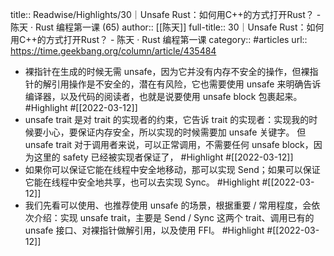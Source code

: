 title:: Readwise/Highlights/30｜Unsafe Rust：如何用C++的方式打开Rust？ - 陈天 · Rust 编程第一课 (65)
author:: [[陈天]]
full-title:: 30｜Unsafe Rust：如何用C++的方式打开Rust？ - 陈天 · Rust 编程第一课
category:: #articles
url:: https://time.geekbang.org/column/article/435484

- 裸指针在生成的时候无需 unsafe，因为它并没有内存不安全的操作，但裸指针的解引用操作是不安全的，潜在有风险，它也需要使用 unsafe 来明确告诉编译器，以及代码的阅读者，也就是说要使用 unsafe block 包裹起来。 #Highlight #[[2022-03-12]]
- unsafe trait 是对 trait 的实现者的约束，它告诉 trait 的实现者：实现我的时候要小心，要保证内存安全，所以实现的时候需要加 unsafe 关键字。
  但 unsafe trait 对于调用者来说，可以正常调用，不需要任何 unsafe block，因为这里的 safety 已经被实现者保证了， #Highlight #[[2022-03-12]]
- 如果你可以保证它能在线程中安全地移动，那可以实现 Send；如果可以保证它能在线程中安全地共享，也可以去实现 Sync。 #Highlight #[[2022-03-12]]
- 我们先看可以使用、也推荐使用 unsafe 的场景，根据重要 / 常用程度，会依次介绍：实现 unsafe trait，主要是 Send / Sync 这两个 trait、调用已有的 unsafe 接口、对裸指针做解引用，以及使用 FFI。 #Highlight #[[2022-03-12]]